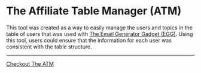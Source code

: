 # The Affiliate Table Manager (ATM)
	
This tool was created as a way to easily manage the users and topics in the table of users that was used with [The Email Generator Gadget (EGG)](https://dejai.github.io/iris/tools/egg). Using this tool, users could ensure that the information for each user was consistent with the table structure.

-----

[Checkout The ATM](https://dejai.github.io/iris/tools/atm/)
